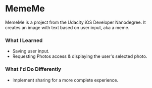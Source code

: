 # MemeMe
MemeMe is a project from the Udacity iOS Developer Nanodegree. It creates an image with text based on user input, aka a meme. 

<h3>What I Learned</h3>
<ul>
<li>Saving user input.</li>
<li>Requesting Photos access & displaying the user's selected photo.</li>
</ul>

<h3>What I'd Do Differently</h3>
<ul>
<li>Implement sharing for a more complete experience.</li>
</ul>
